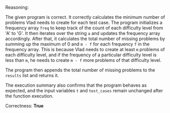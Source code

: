 Reasoning:

The given program is correct. It correctly calculates the minimum number of problems Vlad needs to create for each test case. The program initializes a frequency array `freq` to keep track of the count of each difficulty level from 'A' to 'G'. It then iterates over the string `a` and updates the frequency array accordingly. After that, it calculates the total number of missing problems by summing up the maximum of 0 and `m - f` for each frequency `f` in the frequency array. This is because Vlad needs to create at least `m` problems of each difficulty level, and if the frequency of a particular difficulty level is less than `m`, he needs to create `m - f` more problems of that difficulty level.

The program then appends the total number of missing problems to the `results` list and returns it.

The execution summary also confirms that the program behaves as expected, and the input variables `t` and `test_cases` remain unchanged after the function execution.

Correctness: **True**